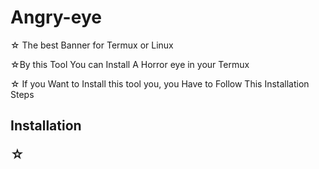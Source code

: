 # Angry-eye
☆ The best Banner for Termux or Linux

☆By this Tool You can Install A Horror eye in your Termux

☆ If you Want to Install this tool you, you Have to Follow This Installation Steps

<h2>Installation</h>

☆ 
